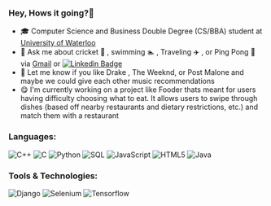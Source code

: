 ### Hey, Hows it going?👋

- 🎓 Computer Science and Business Double Degree (CS/BBA) student at [University of Waterloo](https://cs.uwaterloo.ca/about)
- 💬 Ask me about cricket 🏏 , swimming 🏊 , Traveling ✈️ , or Ping Pong 🏓 via [Gmail](yashoza32@gmail.com) or [![Linkedin Badge](https://img.shields.io/badge/-Yash-blue?style=flat-square&logo=Linkedin&logoColor=white&link=https://www.linkedin.com/in/oza/)](https://www.linkedin.com/in/oza/)  
- 🎵 Let me know if you like Drake , The Weeknd, or Post Malone and maybe we could give each other music recommendations
- 😋 I'm currently working on a project like Fooder thats meant for users having difficulty choosing what to eat. It allows users to swipe through dishes (based off
nearby restaurants and dietary restrictions, etc.) and match them with a restaurant

### Languages:
![C++](https://img.shields.io/badge/-C++-000000?style=flat&logo=C%2B%2B&logoColor=00599C)
![C](https://img.shields.io/badge/-C-000000?style=flat&logo=C)
![Python](https://img.shields.io/badge/-python-000000?style=flat&logo=python)
![SQL](https://img.shields.io/badge/-SQL-000000?style=flat&logo=MySQL)
![JavaScript](https://img.shields.io/badge/-JavaScript-000000?style=flat&logo=javascript)
![HTML5](https://img.shields.io/badge/-HTML5-000000?style=flat&logo=HTML5)
![Java](https://img.shields.io/badge/-Java-000000?style=flat&logo=Java&logoColor=ffa500)

### Tools & Technologies:
![Django](http://img.shields.io/badge/-Django-000000?style=flat&logo=Django&logoColor=092E20)
![Selenium](http://img.shields.io/badge/-Selenium-000000?style=flat&logo=Selenium&logoColor=092E20)
![Tensorflow](http://img.shields.io/badge/-Tensorflow-000000?style=flat&logo=Tensorflow&logoColor=ee7600)
